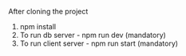After cloning the project

1. npm install
2. To run db server - npm run dev (mandatory)
3. To run client server - npm run start (mandatory)
